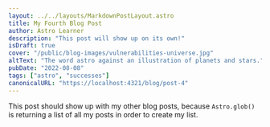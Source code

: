 ```yaml
---
layout: ../../layouts/MarkdownPostLayout.astro
title: My Fourth Blog Post
author: Astro Learner
description: "This post will show up on its own!"
isDraft: true
cover: "/public/blog-images/vulnerabilities-universe.jpg"
altText: "The word astro against an illustration of planets and stars."
pubDate: "2022-08-08"
tags: ["astro", "successes"]
canonicalURL: "https://localhost:4321/blog/post-4"
---
```

This post should show up with my other blog posts, because `Astro.glob()` is returning a list of all my posts in order to create my list.